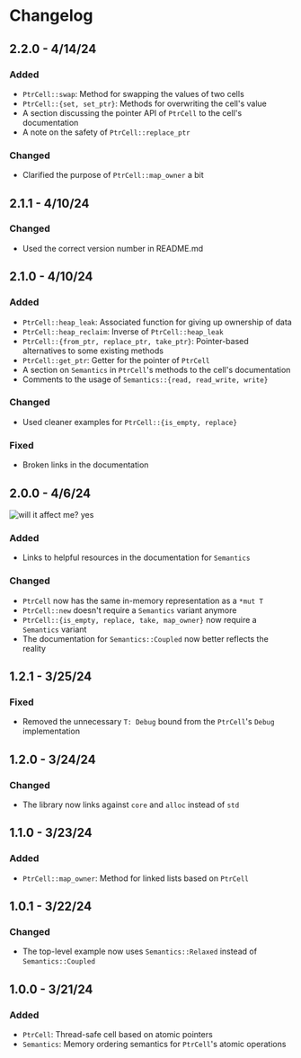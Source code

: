 # Changelog

## 2.2.0 - 4/14/24

### Added
- `PtrCell::swap`: Method for swapping the values of two cells
- `PtrCell::{set, set_ptr}`: Methods for overwriting the cell's value
- A section discussing the pointer API of `PtrCell` to the cell's documentation
- A note on the safety of `PtrCell::replace_ptr`

### Changed
- Clarified the purpose of `PtrCell::map_owner` a bit

## 2.1.1 - 4/10/24

### Changed
- Used the correct version number in README.md

## 2.1.0 - 4/10/24

### Added
- `PtrCell::heap_leak`: Associated function for giving up ownership of data
- `PtrCell::heap_reclaim`: Inverse of `PtrCell::heap_leak`
- `PtrCell::{from_ptr, replace_ptr, take_ptr}`: Pointer-based alternatives to some existing methods
- `PtrCell::get_ptr`: Getter for the pointer of `PtrCell`
- A section on `Semantics` in `PtrCell`'s methods to the cell's documentation
- Comments to the usage of `Semantics::{read, read_write, write}`

### Changed
- Used cleaner examples for `PtrCell::{is_empty, replace}`

### Fixed
- Broken links in the documentation

## 2.0.0 - 4/6/24

![will it affect me? yes][yes]

### Added
- Links to helpful resources in the documentation for `Semantics`

### Changed
- `PtrCell` now has the same in-memory representation as a `*mut T`
- `PtrCell::new` doesn't require a `Semantics` variant anymore
- `PtrCell::{is_empty, replace, take, map_owner}` now require a `Semantics` variant
- The documentation for `Semantics::Coupled` now better reflects the reality

## 1.2.1 - 3/25/24

### Fixed
- Removed the unnecessary `T: Debug` bound from the `PtrCell`'s `Debug` implementation

## 1.2.0 - 3/24/24

### Changed
- The library now links against `core` and `alloc` instead of `std`

## 1.1.0 - 3/23/24

### Added
- `PtrCell::map_owner`: Method for linked lists based on `PtrCell`

## 1.0.1 - 3/22/24

### Changed
- The top-level example now uses `Semantics::Relaxed` instead of `Semantics::Coupled`

## 1.0.0 - 3/21/24

### Added
- `PtrCell`: Thread-safe cell based on atomic pointers
- `Semantics`: Memory ordering semantics for `PtrCell`'s atomic operations

[yes]: https://img.shields.io/badge/will%20it%20affect%20me%3F-yes-red.svg

